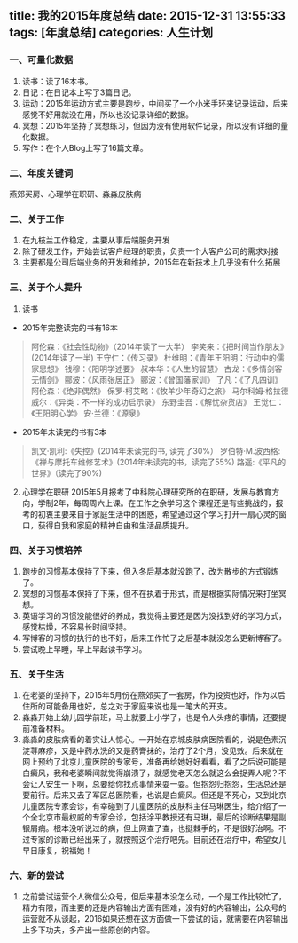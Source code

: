 title: 我的2015年度总结
date: 2015-12-31 13:55:33
tags: [年度总结]
categories: 人生计划
---
### 一、可量化数据
1. 读书：读了16本书。
2. 日记：在日记本上写了3篇日记。
3. 运动：2015年运动方式主要是跑步，中间买了一个小米手环来记录运动，后来感觉不好用就没在用，所以也没记录详细的数据。
4. 冥想：2015年坚持了冥想练习，但因为没有使用软件记录，所以没有详细的量化数据。
5. 写作：在个人Blog上写了16篇文章。

### 二、年度关键词
燕郊买房、心理学在职研、淼淼皮肤病

### 二、关于工作
1. 在九枝兰工作稳定，主要从事后端服务开发
2. 除了研发工作，开始尝试客户经理的职责，负责一个大客户公司的需求对接
3. 主要都是公司后端业务的开发和维护，2015年在新技术上几乎没有什么拓展

### 三、关于个人提升
1. 读书
* 2015年完整读完的书有16本
> 阿伦森：《社会性动物》（2014年读了一大半）
李笑来：《把时间当作朋友》(2014年读了一半)
王守仁：《传习录》
杜维明：《青年王阳明：行动中的儒家思想》
钱穆：《阳明学述要》
叔本华：《人生的智慧》
古龙：《多情剑客无情剑》
郦波：《风雨张居正》
郦波：《曾国藩家训》
了凡：《了凡四训》
阿伦森：《绝非偶然》
保罗·柯艾略：《牧羊少年奇幻之旅》
马尔科姆·格拉德威尔：《异类：不一样的成功启示录》
东野圭吾：《解忧杂货店》
王觉仁：《王阳明心学》
安·兰德：《源泉》

* 2015年未读完的书有3本
> 凯文·凯利:《失控》(2014年未读完的书, 读完了30%）
罗伯特·M.波西格:《禅与摩托车维修艺术》(2014年未读完的书，读完了55%)
路遥:《平凡的世界》（读完了90%)

2. 心理学在职研
2015年5月报考了中科院心理研究所的在职研，发展与教育方向，学制2年，每周周六上课。在工作之余学习这个课程还是有些挑战的，报考的初衷主要来自于家庭生活中的困惑，希望通过这个学习打开一扇心灵的窗口，获得自我和家庭的精神自由和生活品质提升。

### 四、关于习惯培养
1. 跑步的习惯基本保持了下来，但入冬后基本就没跑了，改为散步的方式锻炼了。
2. 冥想的习惯基本保持了下来，但不在执着于形式，而是根据实际情况来打坐冥想。
3. 英语学习的习惯没能很好的养成，我觉得主要还是因为没找到好的学习方式，感觉枯燥，不容易长时间坚持。
4. 写博客的习惯的执行的也不好，后来工作忙了之后基本就没怎么更新博客了。
5. 尝试晚上早睡，早上早起读书学习。

### 五、关于生活
1. 在老婆的坚持下，2015年5月份在燕郊买了一套房，作为投资也好，作为以后住所的可能备用也好，总之对于家庭来说也是一笔大的开支。
2. 淼淼开始上幼儿园学前班，马上就要上小学了，也是令人头疼的事情，还要提前准备材料。
3. 淼淼的皮肤病看的着实让人惊心。一开始在京城皮肤病医院看的，说是色素沉淀荨麻疹，又是中药水洗的又是药膏抹的，治疗了2个月，没见效。后来就在网上预约了北京儿童医院的专家号，准备再给她好好看看，看了之后说可能是白癜风，我和老婆瞬间就觉得崩溃了，就感觉老天怎么就这么会捉弄人呢？不会让人安生一下啊，总要给你找点事情来耍一耍。但抱怨归抱怨，生活总还是要前行。后来又去了军区总医院看，也说是白癜风。但还是不死心，又到北京儿童医院专家会诊，有幸碰到了儿童医院的皮肤科主任马琳医生，给介绍了一个全北京市最权威的专家会诊，包括涂平教授还有马琳，最后的诊断结果是副银屑病。根本没听说过的病，但上网查了查，也挺棘手的，不是很好治啊。不过专家的诊断已经出来了，就按照这个治疗吧先。目前还在治疗中，希望女儿早日康复，祝福她！

### 六、新的尝试
1. 之前尝试运营个人微信公众号，但后来基本没怎么动，一个是工作比较忙了，精力有限，而主要的还是内容输出方面有困难，没有好的内容输出，公众号的运营就不从谈起，2016如果还想在这方面做一下尝试的话，就需要在内容输出上多下功夫，多产出一些原创的内容。

